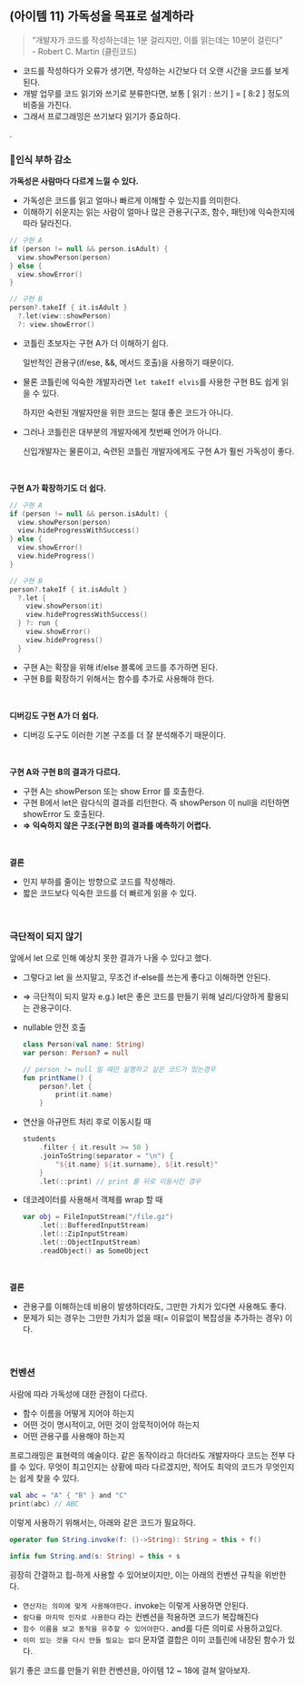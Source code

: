 ## (아이템 11) 가독성을 목표로 설계하라

> “개발자가 코드를 작성하는데는 1분 걸리지만, 이를 읽는데는 10분이 걸린다”  
>     - Robert C. Martin (클린코드)

- 코드를 작성하다가 오류가 생기면, 작성하는 시간보다 더 오랜 시간을 코드를 보게된다.
- 개발 업무를 코드 읽기와 쓰기로 분류한다면, 보통 [ 읽기 : 쓰기 ] = [ 8:2 ] 정도의 비중을 가진다.
- 그래서 프로그래밍은 쓰기보다 읽기가 중요하다.

.  

### 📎인식 부하 감소

**가독성은 사람마다 다르게 느낄 수 있다.** 

- 가독성은 코드를 읽고 얼마나 빠르게 이해할 수 있는지를 의미한다.
- 이해하기 쉬운지는 읽는 사람이 얼마나 많은 관용구(구조, 함수, 패턴)에 익숙한지에 따라 달라진다.

```kotlin
// 구현 A
if (person != null && person.isAdult) {
  view.showPerson(person)
} else {
  view.showError()
}

// 구현 B
person?.takeIf { it.isAdult }
  ?.let(view::showPerson)
  ?: view.showError()
```

- 코틀린 초보자는 구현 A가 더 이해하기 쉽다.
    
    일반적인 관용구(if/ese, &&, 메서드 호출)을 사용하기 때문이다.
    
- 물론 코틀린에 익숙한 개발자라면 `let takeIf elvis`를 사용한 구현 B도 쉽게 읽을 수 있다.
    
    하지만 숙련된 개발자만을 위한 코드는 절대 좋은 코드가 아니다.
    
- 그러나 코틀린은 대부분의 개발자에게 첫번째 언어가 아니다.
    
    신입개발자는 물론이고, 숙련된 코틀린 개발자에게도 구현 A가 훨씬 가독성이 좋다. 
    
  
<br> 

**구현 A가 확장하기도 더 쉽다.**

```kotlin
// 구현 A
if (person != null && person.isAdult) {
  view.showPerson(person)
  view.hideProgressWithSuccess()
} else {
  view.showError()
  view.hideProgress()
}

// 구현 B
person?.takeIf { it.isAdult }
  ?.let {
    view.showPerson(it)
    view.hideProgressWithSuccess()
  } ?: run {
    view.showError()
    view.hideProgress()
  }
```

- 구현 A는 확장을 위해 if/else 블록에 코드를 추가하면 된다.
- 구현 B를 확장하기 위해서는 함수를 추가로 사용해야 한다.
  
<br> 

**디버깅도 구현 A가 더 쉽다.**

- 디버깅 도구도 이러한 기본 구조를 더 잘 분석해주기 때문이다.


 <br> 

**구현 A와 구현 B의 결과가 다르다.**

- 구현 A는 showPerson 또는 show Error 를 호출한다.
- 구현 B에서 let은 람다식의 결과를 리턴한다. 
즉 showPerson 이 null을 리턴하면 showError 도 호출된다.
- **⇒ 익숙하지 않은 구조(구현 B)의 결과를 예측하기 어렵다.**
  
<br> 

**결론**

- 인지 부하를 줄이는 방향으로 코드를 작성해라.
- 짧은 코드보다 익숙한 코드를 더 빠르게 읽을 수 있다.

    
<br> 


### 극단적이 되지 않기

앞에서 let 으로 인해 예상치 못한 결과가 나올 수 있다고 했다. 

- 그렇다고 let 을 쓰지말고, 무조건 if-else를 쓰는게 좋다고 이해하면 안된다.
- ⇒ 극단적이 되지 말자
e.g.) let은 좋은 코드를 만들기 위해 널리/다양하게 활용되는 관용구이다.

- nullable 안전 호출
    
    ```kotlin
    class Person(val name: String)
    var person: Person? = null
    
    // person != null 일 때만 실행하고 싶은 코드가 있는경우
    fun printName() {
    	person?.let {
    		print(it.name)
    	}
    ```
    
- 연산을 아규먼트 처리 후로 이동시킬 때
    
    ```kotlin
    students
    	.filter { it.result >= 50 }
    	.joinToString(separator = "\n") {
    		"${it.name} ${it.surname}, ${it.result}"
    	}
    	.let(::print) // print 를 뒤로 이동시킨 경우
    ```
    
- 데코레이터를 사용해서 객체를 wrap 할 때
    
    ```kotlin
    var obj = FileInputStream("/file.gz")
    	.let(::BufferedInputStream)
    	.let(::ZipInputStream)
    	.let(::ObjectInputStream)
    	.readObject() as SomeObject
    ```
<br> 

**결론**

- 관용구를 이해하는데 비용이 발생하더라도, 그만한 가치가 있다면 사용해도 좋다.
- 문제가 되는 경우는 그만한 가치가 없을 때(= 이유없이 복잡성을 추가하는 경우) 이다.
  
<br> 

### 컨벤션

사람에 따라 가독성에 대한 관점이 다르다. 

- 함수 이름을 어떻게 지어야 하는지
- 어떤 것이 명시적이고, 어떤 것이 암묵적이어야 하는지
- 어떤 관용구를 사용해야 하는지

프로그래밍은 표현력의 예술이다. 같은 동작이라고 하더라도 개발자마다 코드는 전부 다를 수 있다. 무엇이 최고인지는 상황에 따라 다르겠지만, 적어도 최악의 코드가 무엇인지는 쉽게 찾을 수 있다.

```kotlin
val abc = "A" { "B" } and "C"
print(abc) // ABC
```
이렇게 사용하기 위해서는, 아래와 같은 코드가 필요하다.
```kotlin
operator fun String.invoke(f: ()->String): String = this + f()

infix fun String.and(s: String) = this + s
```

굉장히 간결하고 힙-하게 사용할 수 있어보이지만, 이는 아래의 컨벤션 규칙을 위반한다.
- `연산자는 의미에 맞게 사용해야한다.` invoke는 이렇게 사용하면 안된다.
- `람다를 마지막 인자로 사용한다` 라는 컨벤션을 적용하면 코드가 복잡해진다
- `함수 이름을 보고 동작을 유추할 수 있어야한다.` and를 다른 의미로 사용하고있다.
- `이미 있는 것을 다시 만들 필요는 없다` 문자열 결합은 이미 코틀린에 내장된 함수가 있다.  


읽기 좋은 코드를 만들기 위한 컨벤션을, 아이템 12 ~ 18에 걸쳐 알아보자.
